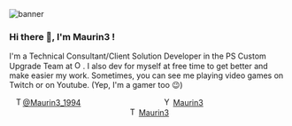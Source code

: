 <img src="https://yt3.ggpht.com/lezaEywojLQLsWY0mtY6ISu8xBRPyfFTbnIGdJv9HBfeBMyhVd-zIm8oPEESqZ4R7ySCEVSz=w1500-fcrop64=1,00004a57ffffb5b9-k-c0xffffffff" alt="banner"/>

### Hi there 👋, I'm Maurin3 !

I'm a Technical Consultant/Client Solution Developer in the PS Custom Upgrade Team at <a href="http://www.odoo.com"><img src="https://odoocdn.com/openerp_website/static/src/img/assets/png/odoo_logo_tiny.png" height="15" alt="Odoo"/></a>. I also dev for myself at free time to get better and make easier my work. Sometimes, you can see me playing video games on Twitch or on Youtube. (Yep, I'm a gamer too :wink:)


<p align="center">
    <img src="https://abs.twimg.com/favicons/twitter.ico" alt="Twitter" height="15"/><a href="https://twitter.com/Maurin3_1994">@Maurin3_1994</a>
    &emsp;&emsp;&emsp;&emsp;&emsp;&emsp;&emsp;&emsp;&emsp;&emsp;
    <img src="https://s.ytimg.com/yts/img/favicon-vfl8qSV2F.ico" alt="Youtube" height="15"/> <a href="https://youtube.com/c/Maurin3">Maurin3</a>
    &emsp;&emsp;&emsp;&emsp;&emsp;&emsp;&emsp;&emsp;&emsp;&emsp;
    <img src="https://static.twitchcdn.net/assets/favicon-16-2d5d1f5ddd489ee10398.png" alt="Twitch" height="15"/> <a href="https://twitch.tv/Maurin3">Maurin3</a>
</p>
